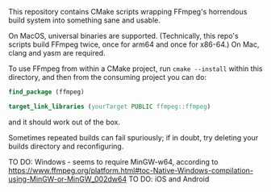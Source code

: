 This repository contains CMake scripts wrapping FFmpeg's horrendous build system into something sane and usable.

On MacOS, universal binaries are supported. (Technically, this repo's scripts build FFmpeg twice, once for arm64 and once for x86-64.) On Mac, clang and yasm are required.

To use FFmpeg from within a CMake project, run `cmake --install` within this directory, and then from the consuming project you can do:
```cmake
find_package (ffmpeg)

target_link_libraries (yourTarget PUBLIC ffmpeg::ffmpeg)
```
and it should work out of the box.

Sometimes repeated builds can fail spuriously; if in doubt, try deleting your builds directory and reconfiguring.

TO DO: Windows - seems to require MinGW-w64, according to https://www.ffmpeg.org/platform.html#toc-Native-Windows-compilation-using-MinGW-or-MinGW_002dw64
TO DO: iOS and Android
